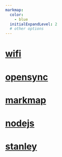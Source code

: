 ```yaml
---
markmap:
  color:
    - blue
  initialExpandLevel: 2
  # other options
---
```


# [wifi](https://hsuehshihwang.github.io/tools/wifi)
# [opensync](https://hsuehshihwang.github.io/tools/opensync)
# [markmap](https://hsuehshihwang.github.io/tools/markmap)
# [nodejs](https://hsuehshihwang.github.io/tools/nodejs)
# [stanley](https://hsuehshihwang.github.io/tools/stanley)
